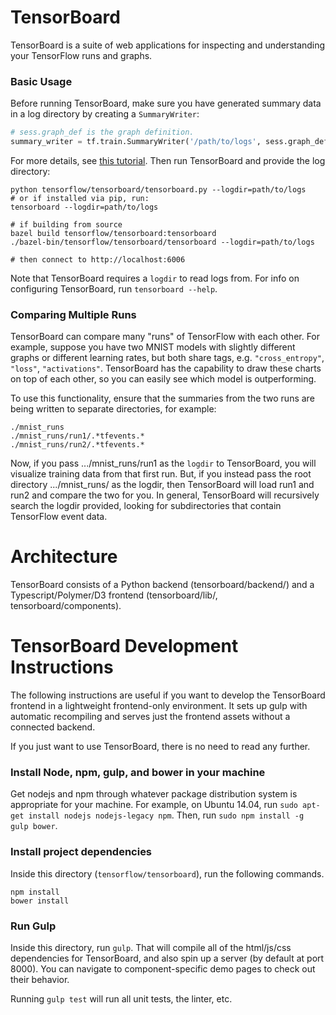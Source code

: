 # TensorBoard

TensorBoard is a suite of web applications for inspecting and understanding your
TensorFlow runs and graphs.


### Basic Usage

Before running TensorBoard, make sure you have
generated summary data in a log directory by creating a `SummaryWriter`:

```python
# sess.graph_def is the graph definition.
summary_writer = tf.train.SummaryWriter('/path/to/logs', sess.graph_def)
```

For more details, see [this tutorial](http://www.tensorflow.org/how_tos/summaries_and_tensorboard/index.html#serializing-the-data).
Then run TensorBoard and provide the log directory:

```
python tensorflow/tensorboard/tensorboard.py --logdir=path/to/logs
# or if installed via pip, run:
tensorboard --logdir=path/to/logs

# if building from source
bazel build tensorflow/tensorboard:tensorboard
./bazel-bin/tensorflow/tensorboard/tensorboard --logdir=path/to/logs

# then connect to http://localhost:6006
```

Note that TensorBoard requires a `logdir` to read logs from. For info on
configuring TensorBoard, run `tensorboard --help`.

### Comparing Multiple Runs

TensorBoard can compare many "runs" of TensorFlow with each other. For example,
suppose you have two MNIST models with slightly different graphs or different
learning rates, but both share tags, e.g. `"cross_entropy"`, `"loss"`,
`"activations"`. TensorBoard has the capability to draw these charts on top of
each other, so you can easily see which model is outperforming.

To use this functionality, ensure that the summaries from the two runs are being
written to separate directories, for example:

```
./mnist_runs
./mnist_runs/run1/.*tfevents.*
./mnist_runs/run2/.*tfevents.*
```

Now, if you pass .../mnist_runs/run1 as the `logdir` to TensorBoard, you will
visualize training data from that first run. But, if you instead pass the root
directory .../mnist_runs/ as the logdir, then TensorBoard will load run1 and
run2 and compare the two for you. In general, TensorBoard will recursively
search the logdir provided, looking for subdirectories that contain TensorFlow
event data.

# Architecture

TensorBoard consists of a Python backend (tensorboard/backend/) and a Typescript/Polymer/D3 frontend (tensorboard/lib/, tensorboard/components).

# TensorBoard Development Instructions

The following instructions are useful if you want to develop the TensorBoard
frontend in a lightweight frontend-only environment. It sets up gulp with
automatic recompiling and serves just the frontend assets without a connected
backend.

If you just want to use TensorBoard, there is no need to read any further.

### Install Node, npm, gulp, and bower in your machine
Get nodejs and npm through whatever package distribution system is appropriate
for your machine. For example, on Ubuntu 14.04, run
`sudo apt-get install nodejs nodejs-legacy npm`. Then, run
`sudo npm install -g gulp bower`.

### Install project dependencies

Inside this directory (`tensorflow/tensorboard`),
run the following commands.

    npm install
    bower install

### Run Gulp

Inside this directory, run `gulp`. That will compile all of the
html/js/css dependencies for TensorBoard, and also spin up a server
(by default at port 8000). You can navigate to component-specific demo pages to
check out their behavior.

Running `gulp test` will run all unit tests, the linter, etc.
